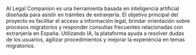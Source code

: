 AI Legal Companion es una herramienta basada en inteligencia artificial diseñada para asistir en trámites de extranjería. El objetivo principal del proyecto es facilitar el acceso a información legal, brindar orientación sobre procesos migratorios y responder consultas frecuentes relacionadas con extranjería en España. Utilizando IA, la plataforma ayuda a resolver dudas de los usuarios, agilizar procedimientos y mejorar la experiencia en temas migratorios.
